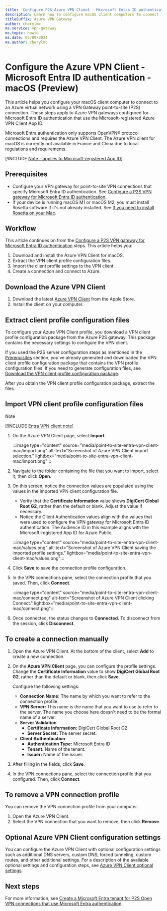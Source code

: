 ```yaml
---
title: 'Configure P2S Azure VPN Client - Microsoft Entra ID authentication - macOS'
description: Learn how to configure macOS client computers to connect to Azure using the Azure VPN Client. These steps are for gateways configured to use Microsoft Entra ID authentication with the Microsoft-registered Azure VPN Client App ID and corresponding Audience.
titleSuffix: Azure VPN Gateway
author: cherylmc
ms.service: vpn-gateway
ms.topic: howto
ms.date: 05/09/2024
ms.author: cherylmc
---
```


# Configure the Azure VPN Client - Microsoft Entra ID authentication - macOS (Preview)

This article helps you configure your macOS client computer to connect to an Azure virtual network using a VPN Gateway point-to-site (P2S) connection. These steps apply to Azure VPN gateways configured for Microsoft Entra ID authentication that use the Microsoft-registered Azure VPN Client App ID.

Microsoft Entra authentication only supports OpenVPN® protocol connections and requires the Azure VPN Client. The Azure VPN client for macOS is currently not available in France and China due to local regulations and requirements.

[!INCLUDE [Note - applies to Microsoft-registered App ID](../../includes/vpn-gateway-entra-registered-app-openvpn-note.md)]

## Prerequisites

* Configure your VPN gateway for point-to-site VPN connections that specify Microsoft Entra ID authentication. See [Configure a P2S VPN gateway for Microsoft Entra ID authentication](point-to-site-entra-gateway.md).
* If your device is running macOS M1 or macOS M2, you must install Rosetta software if it's not already installed. See [If you need to install Rosetta on your Mac](https://support.apple.com/en-us/HT211861).

## Workflow

This article continues on from the [Configure a P2S VPN gateway for Microsoft Entra ID authentication](point-to-site-entra-gateway.md) steps. This article helps you:

1. Download and install the Azure VPN Client for macOS.
1. Extract the VPN client profile configuration files.
1. Import the client profile settings to the VPN client.
1. Create a connection and connect to Azure.

## Download the Azure VPN Client

1. Download the latest [Azure VPN Client](https://apps.apple.com/us/app/azure-vpn-client/id1553936137) from the Apple Store.
1. Install the client on your computer.

## <a name="generate"></a>Extract client profile configuration files

To configure your Azure VPN Client profile, you download a VPN client profile configuration package from the Azure P2S gateway. This package contains the necessary settings to configure the VPN client.

If you used the P2S server configuration steps as mentioned in the [Prerequisites](#prerequisites) section, you've already generated and downloaded the VPN client profile configuration package that contains the VPN profile configuration files. If you need to generate configuration files, see [Download the VPN client profile configuration package](point-to-site-entra-gateway.md#download-the-vpn-client-profile-configuration-package).

After you obtain the VPN client profile configuration package, extract the files.

## Import VPN client profile configuration files

> [!NOTE]
> [!INCLUDE [Entra VPN client note](../../includes/vpn-gateway-entra-vpn-client-note.md)]

1. On the Azure VPN Client page, select **Import**.

   :::image type="content" source="media/point-to-site-entra-vpn-client-mac/import.png" alt-text="Screenshot of Azure VPN Client import selection." lightbox="media/point-to-site-entra-vpn-client-mac/import.png":::
1. Navigate to the folder containing the file that you want to import, select it, then click **Open**.

1. On this screen, notice the connection values are populated using the values in the imported VPN client configuration file.

   * Verify that the **Certificate Information** value shows **DigiCert Global Root G2**, rather than the default or blank. Adjust the value if necessary.
   * Notice the Client Authentication values align with the values that were used to configure the VPN gateway for Microsoft Entra ID authentication. The Audience ID in this example aligns with the Microsoft-registered App ID for Azure Public.

   :::image type="content" source="media/point-to-site-entra-vpn-client-mac/values.png" alt-text="Screenshot of Azure VPN Client saving the imported profile settings." lightbox="media/point-to-site-entra-vpn-client-mac/values.png":::

1. Click **Save** to save the connection profile configuration.
1. In the VPN connections pane, select the connection profile that you saved. Then, click **Connect**.

   :::image type="content" source="media/point-to-site-entra-vpn-client-mac/connect.png" alt-text="Screenshot of Azure VPN Client clicking Connect." lightbox="media/point-to-site-entra-vpn-client-mac/connect.png":::
1. Once connected, the status changes to **Connected**. To disconnect from the session, click **Disconnect**.

## To create a connection manually

1. Open the Azure VPN Client. At the bottom of the client, select **Add** to create a new connection.

1. On the **Azure VPN Client** page, you can configure the profile settings. Change the **Certificate Information** value to show **DigiCert Global Root G2**, rather than the default or blank, then click **Save**.

   Configure the following settings:

   * **Connection Name:** The name by which you want to refer to the connection profile.
   * **VPN Server:** This name is the name that you want to use to refer to the server. The name you choose here doesn't need to be the formal name of a server.
   * **Server Validation**
     * **Certificate Information:** DigiCert Global Root G2
     * **Server Secret:** The server secret.
   * **Client Authentication**
     * **Authentication Type:** Microsoft Entra ID
     * **Tenant:** Name of the tenant.
     * **Issuer:** Name of the issuer.
1. After filling in the fields, click **Save**.
1. In the VPN connections pane, select the connection profile that you configured. Then, click **Connect**.

## To remove a VPN connection profile

You can remove the VPN connection profile from your computer.

1. Open the Azure VPN Client.
1. Select the VPN connection that you want to remove, then click **Remove**.

## Optional Azure VPN Client configuration settings

You can configure the Azure VPN Client with optional configuration settings such as additional DNS servers, custom DNS, forced tunneling, custom routes, and other additional settings. For a description of the available optional settings and configuration steps, see [Azure VPN Client optional settings](azure-vpn-client-optional-configurations.md).

## Next steps

For more information, see [Create a Microsoft Entra tenant for P2S Open VPN connections that use Microsoft Entra authentication](openvpn-azure-ad-tenant.md).
